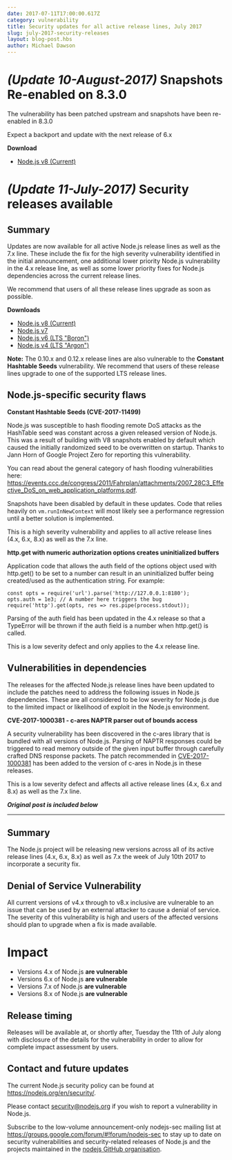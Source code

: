```yaml
---
date: 2017-07-11T17:00:00.617Z
category: vulnerability
title: Security updates for all active release lines, July 2017
slug: july-2017-security-releases
layout: blog-post.hbs
author: Michael Dawson
---
```


# _(Update 10-August-2017)_ Snapshots Re-enabled on 8.3.0

The vulnerability has been patched upstream and snapshots have been re-enabled in 8.3.0

Expect a backport and update with the next release of 6.x

**Download**
* [Node.js v8 (Current)](https://nodejs.org/en/blog/release/v8.3.0)

# _(Update 11-July-2017)_ Security releases available

## Summary
Updates are now available for all active Node.js release lines as well as the 7.x line.  These include the fix for the high severity vulnerability identified in the initial announcement, one additional lower priority Node.js vulnerability in the 4.x release line, as well as some lower priority fixes for Node.js dependencies across the current release lines.

We recommend that users of all these release lines upgrade as soon as possible.

**Downloads**
* [Node.js v8 (Current)](https://nodejs.org/en/blog/release/v8.1.4)
* [Node.js v7](https://nodejs.org/en/blog/release/v7.10.1)
* [Node.js v6 (LTS "Boron")](https://nodejs.org/en/blog/release/v6.11.1)
* [Node.js v4 (LTS "Argon")](https://nodejs.org/en/blog/release/v4.8.4)

**Note:** The 0.10.x and 0.12.x release lines are also vulnerable to the **Constant Hashtable Seeds** vulnerability.  We recommend that users of these release lines upgrade to one of the supported LTS release lines.

## Node.js-specific security flaws

**Constant Hashtable Seeds (CVE-2017-11499)**

Node.js was susceptible to hash flooding remote DoS attacks as the HashTable seed was constant across a given released version of Node.js.  This was a result of building with V8 snapshots enabled by default which caused the initially randomized seed to be overwritten on startup.  Thanks to Jann Horn of Google Project Zero for reporting this vulnerability.

You can read about the general category of hash flooding vulnerabilities here: https://events.ccc.de/congress/2011/Fahrplan/attachments/2007_28C3_Effective_DoS_on_web_application_platforms.pdf.

Snapshots have been disabled by default in these updates. Code that relies heavily on `vm.runInNewContext` will most likely see a performance regression until a better solution is implemented.

This is a high severity vulnerability and applies to all active release lines (4.x, 6.x, 8.x) as well as the 7.x line.

**http.get with numeric authorization options creates uninitialized buffers**

Application code that allows the auth field of the options object used with http.get() to be set to a number can result in an uninitialized buffer being created/used as the authentication string. For example:

```
const opts = require('url').parse('http://127.0.0.1:8180');
opts.auth = 1e3; // A number here triggers the bug
require('http').get(opts, res => res.pipe(process.stdout));
```

Parsing of the auth field has been updated in the 4.x release so that a TypeError will be thrown if the auth field is a number when http.get() is called.

This is a low severity defect and only applies to the 4.x release line.

## Vulnerabilities in dependencies

The releases for the affected Node.js release lines have been updated to include the patches need to address the following issues in Node.js dependencies.  These are all considered to be low severity for Node.js due to the limited impact or likelihood of exploit in the Node.js environment.

**CVE-2017-1000381 - c-ares NAPTR parser out of bounds access**

A security vulnerability has been discovered in the c-ares library that is bundled with all versions of Node.js. Parsing of NAPTR responses could be triggered to read memory outside of the given input buffer through carefully crafted DNS response packets.  The patch recommended in [CVE-2017-1000381](https://c-ares.haxx.se/adv_20170620.html) has been added to the version of c-ares in Node.js in these releases.

This is a low severity defect and affects all active release lines (4.x, 6.x and 8.x) as well as the 7.x line.

***Original post is included below***

--------------------------------------

## Summary
The Node.js project will be releasing new versions across all of its active release lines (4.x, 6.x, 8.x) as well as 7.x the week of July 10th 2017 to incorporate a security fix.

## Denial of Service Vulnerability
All current versions of v4.x through to v8.x inclusive are vulnerable to an issue that can be used by an external attacker to cause a denial of service. The severity of this vulnerability is high and users of the affected versions should plan to upgrade when a fix is made available.

# Impact
* Versions 4.x of Node.js **are vulnerable**
* Versions 6.x of Node.js **are vulnerable**
* Versions 7.x of Node.js **are vulnerable**
* Versions 8.x of Node.js **are vulnerable**

## Release timing
Releases will be available at, or shortly after, Tuesday the 11th of July along with disclosure of the details for the vulnerability in order to allow for complete impact assessment by users.

## Contact and future updates
The current Node.js security policy can be found at <https://nodejs.org/en/security/>.

Please contact security@nodejs.org if you wish to report a vulnerability in Node.js.

Subscribe to the low-volume announcement-only nodejs-sec mailing list at https://groups.google.com/forum/#!forum/nodejs-sec to stay up to date on security vulnerabilities and security-related releases of Node.js and the projects maintained in the [nodejs GitHub organisation](https://github.com/nodejs/).
